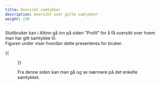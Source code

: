 ```yaml
---
title: Oversikt samtykker
description: Oversikt over gitte samtykker
weight: 230
---
```


Sluttbruker kan i Altinn gå inn på siden "Profil" for å få oversikt over hvem man har gitt samtykke til.  
Figuren under viser hvordan dette presenteres for bruker.



{{<figure src="profil.png" title="Oversikt samtykker" >}}


Fra denne siden kan man gå og se nærmere på det enkelte samtykket.

